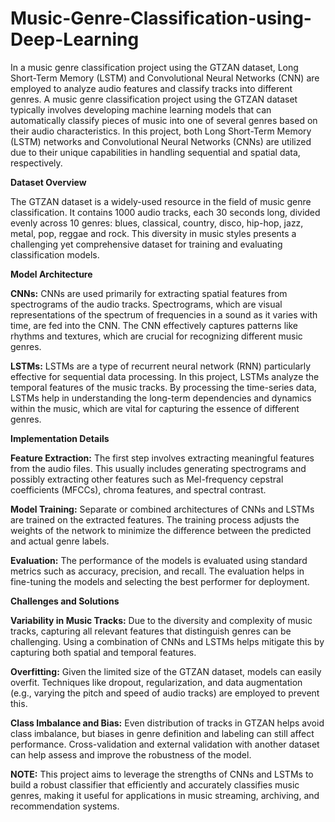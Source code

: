 # Music-Genre-Classification-using-Deep-Learning
In a music genre classification project using the GTZAN dataset, Long Short-Term Memory (LSTM) and Convolutional Neural Networks (CNN) are employed to analyze audio features and classify tracks into different genres. 
A music genre classification project using the GTZAN dataset typically involves developing machine learning models that can automatically classify pieces of music into one of several genres based on their audio characteristics. In this project, both Long Short-Term Memory (LSTM) networks and Convolutional Neural Networks (CNNs) are utilized due to their unique capabilities in handling sequential and spatial data, respectively.



**Dataset Overview**


The GTZAN dataset is a widely-used resource in the field of music genre classification. It contains 1000 audio tracks, each 30 seconds long, divided evenly across 10 genres: 
blues,
classical,
country, 
disco, 
hip-hop, 
jazz, 
metal, 
pop, 
reggae and 
rock. 
This diversity in music styles presents a challenging yet comprehensive dataset for training and evaluating classification models.



**Model Architecture**


**CNNs:** CNNs are used primarily for extracting spatial features from spectrograms of the audio tracks. Spectrograms, which are visual representations of the spectrum of frequencies in a sound as it varies with time, are fed into the CNN. The CNN effectively captures patterns like rhythms and textures, which are crucial for recognizing different music genres.

**LSTMs:** LSTMs are a type of recurrent neural network (RNN) particularly effective for sequential data processing. In this project, LSTMs analyze the temporal features of the music tracks. By processing the time-series data, LSTMs help in understanding the long-term dependencies and dynamics within the music, which are vital for capturing the essence of different genres.



**Implementation Details**


**Feature Extraction:** The first step involves extracting meaningful features from the audio files. This usually includes generating spectrograms and possibly extracting other features such as Mel-frequency cepstral coefficients (MFCCs), chroma features, and spectral contrast.

**Model Training:** Separate or combined architectures of CNNs and LSTMs are trained on the extracted features. The training process adjusts the weights of the network to minimize the difference between the predicted and actual genre labels.

**Evaluation:** The performance of the models is evaluated using standard metrics such as accuracy, precision, and recall. The evaluation helps in fine-tuning the models and selecting the best performer for deployment.



**Challenges and Solutions**


**Variability in Music Tracks:** Due to the diversity and complexity of music tracks, capturing all relevant features that distinguish genres can be challenging. Using a combination of CNNs and LSTMs helps mitigate this by capturing both spatial and temporal features.

**Overfitting:** Given the limited size of the GTZAN dataset, models can easily overfit. Techniques like dropout, regularization, and data augmentation (e.g., varying the pitch and speed of audio tracks) are employed to prevent this.

**Class Imbalance and Bias:** Even distribution of tracks in GTZAN helps avoid class imbalance, but biases in genre definition and labeling can still affect performance. Cross-validation and external validation with another dataset can help assess and improve the robustness of the model.



**NOTE:** This project aims to leverage the strengths of CNNs and LSTMs to build a robust classifier that efficiently and accurately classifies music genres, making it useful for applications in music streaming, archiving, and recommendation systems.
